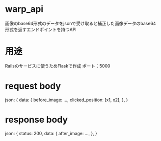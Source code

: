 # warp_api
画像のbase64形式のデータをjsonで受け取ると補正した画像データのbase64形式を返すエンドポイントを持つAPI  

# 用途
Railsのサービスに使うためFlaskで作成
ポート：5000

# request body  
json: {
  data: {
    before_image: ...,
    clicked_position: [x1, x2],
  },
}  

# response body
json: {
  status: 200,
  data: {
    after_image: ...,
  },
}  


